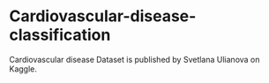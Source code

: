 # Cardiovascular-disease-classification

Cardiovascular disease Dataset is published by Svetlana Ulianova on Kaggle.
